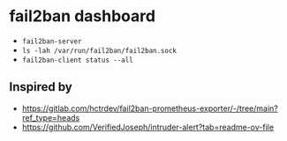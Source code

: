 # fail2ban dashboard

- `fail2ban-server`
- `ls -lah /var/run/fail2ban/fail2ban.sock`
- `fail2ban-client status --all`

## Inspired by

- https://gitlab.com/hctrdev/fail2ban-prometheus-exporter/-/tree/main?ref_type=heads
- https://github.com/VerifiedJoseph/intruder-alert?tab=readme-ov-file